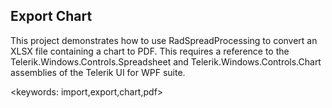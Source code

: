 ## Export Chart ##
This project demonstrates how to use RadSpreadProcessing to convert an XLSX file containing a chart to PDF. This requires a reference to the Telerik.Windows.Controls.Spreadsheet and Telerik.Windows.Controls.Chart assemblies of the Telerik UI for WPF suite. 

<keywords: import,export,chart,pdf>